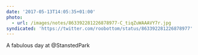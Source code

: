 ```yaml
---
date: '2017-05-13T14:05:35+01:00'
photo:
  - url: /images/notes/863392281226878977-C_tiqZuWAAAVY7r.jpg
syndicated: 'https://twitter.com/roobottom/status/863392281226878977'
---
```

A fabulous day at @StanstedPark 
